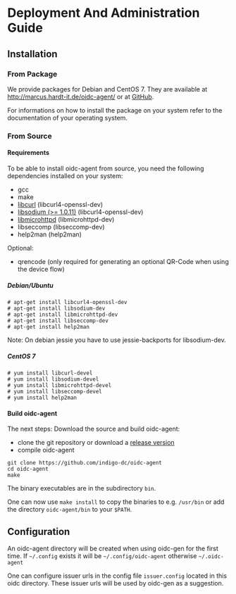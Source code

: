 # Deployment And Administration Guide
## Installation
### From Package
We provide packages for Debian and CentOS 7. They are available at
http://marcus.hardt-it.de/oidc-agent/ or at [GitHub](https://github.com/indigo-dc/oidc-agent/releases).

For informations on how to install the package on your system refer to the
documentation of your operating system.

### From Source
#### Requirements
To be able to install oidc-agent from source, you need the following dependencies
installed on your system:
- gcc
- make
- [libcurl](https://curl.haxx.se/libcurl/) (libcurl4-openssl-dev)  
- [libsodium (>= 1.0.11)](https://download.libsodium.org/doc/) (libcurl4-openssl-dev)
- [libmicrohttpd](https://www.gnu.org/software/libmicrohttpd/) (libmicrohttpd-dev)
- libseccomp (libseccomp-dev)
- help2man (help2man)

Optional:
- qrencode (only required for generating an optional QR-Code when using the device flow)

##### Debian/Ubuntu
```
# apt-get install libcurl4-openssl-dev
# apt-get install libsodium-dev
# apt-get install libmicrohttpd-dev
# apt-get install libseccomp-dev
# apt-get install help2man
```
Note: On debian jessie you have to use jessie-backports for libsodium-dev.

##### CentOS 7
```
# yum install libcurl-devel
# yum install libsodium-devel
# yum install libmicrohttpd-devel
# yum install libseccomp-devel
# yum install help2man
```

#### Build oidc-agent
The next steps: Download the source and build oidc-agent:
- clone the git repository or download a [release version](https://github.com/indigo-dc/oidc-agent/releases)
- compile oidc-agent
```
git clone https://github.com/indigo-dc/oidc-agent
cd oidc-agent
make
```
The binary executables are in the subdirectory `bin`.

One can now use ```make install``` to copy the binaries to e.g. `/usr/bin` or
add the directory ```oidc-agent/bin``` to your ```$PATH```.

## Configuration
An oidc-agent directory will be created when using oidc-gen for the first time. 
If ```~/.config``` exists it will be ```~/.config/oidc-agent``` otherwise ```~/.oidc-agent```

One can configure issuer urls in the config file ```issuer.config``` located in
this oidc directory. These issuer urls will be used by oidc-gen as a suggestion.


